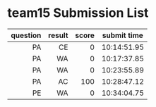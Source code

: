 # team15 Submission List
question | result | score | submit time
----:|----:|-----:|-----
PA | CE | 0 | 10:14:51.95 
PA | WA | 0 | 10:17:37.85 
PA | WA | 0 | 10:23:55.89 
PA | AC | 100 | 10:28:47.12 
PE | WA | 0 | 10:34:04.75 
